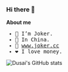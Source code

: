 ### Hi there 👋

**About me**

<samp>

- 🤡 I’m Joker.
- 🐰 In China.
- 🔗 www.joker.cc
- ❤️ I love money.
</samp>

![Dusai's GitHub stats](https://github-readme-stats.vercel.app/api?username=zhufacai&show_icons=true&theme=radical)
